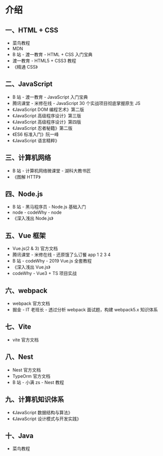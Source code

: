# 介绍

## 一、HTML + CSS

- 菜鸟教程
- MDN
- B 站 - 渡一教育 - HTML + CSS 入门宝典
- 渡一教育 - HTML5 + CSS3 教程
- 《精通 CSS》

## 二、JavaScript

- B 站 - 渡一教育 - JavaScript 入门宝典
- 腾讯课堂 - 米修在线 - JavaScript 30 个实战项目彻底掌握原生 JS
- 《JavaScript DOM 编程艺术》第二版
- 《JavaScript 高级程序设计》第三版
- 《JavaScript 高级程序设计》第四版
- 《JavaScript 忍者秘籍》第二版
- 《ES6 标准入门》阮一峰
- 《JavaScript 语言精粹》

## 三、计算机网络

- B 站 - 计算机网络微课堂 - 湖科大教书匠
- 《图解 HTTP》

## 四、Node.js

- B 站 - 黑马程序员 - Node.js 基础入门
- node - codeWhy - node
- 《深入浅出 Node.js》

## 五、Vue 框架

- Vue.js(2 & 3) 官方文档
- 腾讯课堂 - 米修在线 - 还原饿了么订餐 app 1 2 3 4
- B 站 - codeWhy - 2019 Vue.js 全套教程
- 《深入浅出 Vue.js》
- codeWhy - Vue3 + TS 项目实战

## 六、webpack

- webpack 官方文档
- 掘金 - IT 老班长 - 透过分析 webpack 面试题，构建 webpack5.x 知识体系

## 七、Vite

- vite 官方文档

## 八、Nest

- Nest 官方文档
- TypeOrm 官方文档
- B 站 - 小满 zs - Nest 教程

## 九、计算机知识体系

- 《JavaScript 数据结构与算法》
- 《JavaScript 设计模式与开发实践》

## 十、Java

- 菜鸟教程
